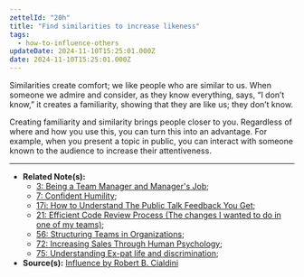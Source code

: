 ```yaml
---
zettelId: "20h"
title: "Find similarities to increase likeness"
tags:
  - how-to-influence-others
updateDate: 2024-11-10T15:25:01.000Z
date: 2024-11-10T15:25:01.000Z
---
```


Similarities create comfort; we like people who are similar to us. When someone we admire and consider, as they know everything, says, “I don’t know,” it creates a familiarity, showing that they are like us; they don’t know.

Creating familiarity and similarity brings people closer to you. Regardless of where and how you use this, you can turn this into an advantage. For example, when you present a topic in public, you can interact with someone known to the audience to increase their attentiveness.

---

- **Related Note(s):**
  - [3: Being a Team Manager and Manager's Job](/notes/3/);
  - [7: Confident Humility](/notes/7/);
  - [17i: How to Understand The Public Talk Feedback You Get](/notes/17i/);
  - [21: Efficient Code Review Process (The changes I wanted to do in one of my teams)](/notes/21/);
  - [56: Structuring Teams in Organizations](/notes/56/);
  - [72: Increasing Sales Through Human Psychology](/notes/72/);
  - [75: Understanding Ex-pat life and discrimination](/notes/75/);
- **Source(s):** [Influence by Robert B. Cialdini](/books/influence-book-review-summary-and-notes/)

